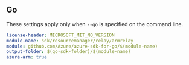 ## Go

These settings apply only when `--go` is specified on the command line.

``` yaml $(go) && $(track2)
license-header: MICROSOFT_MIT_NO_VERSION
module-name: sdk/resourcemanager/relay/armrelay
module: github.com/Azure/azure-sdk-for-go/$(module-name)
output-folder: $(go-sdk-folder)/$(module-name)
azure-arm: true
```
